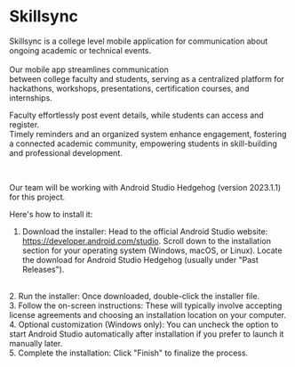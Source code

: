 # Skillsync
Skillsync is a college level mobile application for communication about ongoing academic or technical events.
</br>
</br>
Our mobile app streamlines communication       
   between college faculty and students, 
   serving as a centralized platform for 
   hackathons, workshops, presentations, 
   certification courses, and internships. 
</br>

   Faculty effortlessly post event details, while 
   students can access and register. 
   </br>
   Timely 
   reminders and an organized system 
   enhance engagement, fostering a 
   connected academic community, 
   empowering students in skill-building and 
   professional development.

   </br>

  Our team will be working with Android Studio Hedgehog (version 2023.1.1) for this project. 
  </br>

Here's how to install it:
</br>
   1. Download the installer: Head to the official Android Studio website: https://developer.android.com/studio. Scroll down to the installation section for your operating system (Windows, macOS, or Linux). Locate the download for Android Studio Hedgehog (usually under "Past Releases").
   </br>
   2. Run the installer: Once downloaded, double-click the installer file.
   </br>
   3. Follow the on-screen instructions: These will typically involve accepting license agreements and choosing an installation location on your computer.
   </br>
   4. Optional customization (Windows only): You can uncheck the option to start Android Studio automatically after installation if you prefer to launch it manually later.
    </br>  
   5. Complete the installation: Click "Finish" to finalize the process.
       
